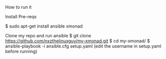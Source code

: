 How to run it

Install Pre-reqs

$ sudo apt-get install ansible xmonad

Clone my repo and run ansible
$ git clone https://github.com/nxzthelinuxguy/my-xmonad.git
$ cd my-xmonad/
$ ansible-playbook -i ansible.cfg setup.yaml (edit the username in setup.yaml before running)
